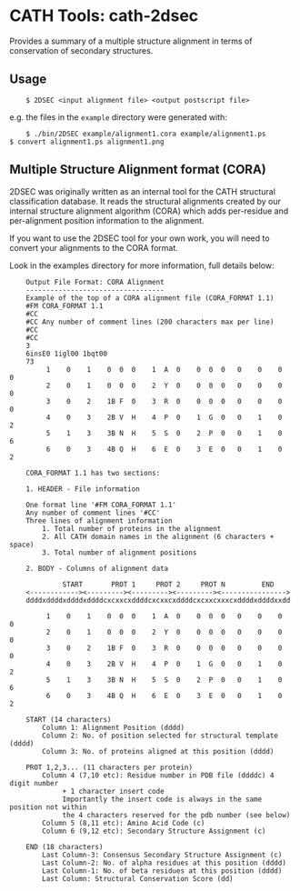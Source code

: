 # CATH Tools: cath-2dsec

Provides a summary of a multiple structure alignment in terms of conservation of secondary structures.

## Usage

		$ 2DSEC <input alignment file> <output postscript file>

e.g. the files in the `example` directory were generated with:

		$ ./bin/2DSEC example/alignment1.cora example/alignment1.ps
  	$ convert alignment1.ps alignment1.png

## Multiple Structure Alignment format (CORA)

2DSEC was originally written as an internal tool for the CATH structural classification database. It reads the structural alignments created by our internal structure alignment algorithm (CORA) which adds per-residue and per-alignment position information to the alignment.

If you want to use the 2DSEC tool for your own work, you will need to convert your alignments to the CORA format.

Look in the examples directory for more information, full details below:


		Output File Format: CORA Alignment
		----------------------------------
		Example of the top of a CORA alignment file (CORA_FORMAT 1.1)
		#FM CORA_FORMAT 1.1
		#CC
		#CC Any number of comment lines (200 characters max per line)
		#CC
		#CC
		3
		6insE0 1igl00 1bqt00
		73
			 1    0    1    0  0  0    1  A  0    0  0  0   0    0    0   0
			 2    0    1    0  0  0    2  Y  0    0  0  0   0    0    0   0
			 3    0    2    1B F  0    3  R  0    0  0  0   0    0    0   0
			 4    0    3    2B V  H    4  P  0    1  G  0   0    1    0   2
			 5    1    3    3B N  H    5  S  0    2  P  0   0    1    0   6
			 6    0    3    4B Q  H    6  E  0    3  E  0   0    1    0   2

		CORA_FORMAT 1.1 has two sections:

		1. HEADER - File information

		One format line '#FM CORA_FORMAT 1.1'
		Any number of comment lines '#CC'
		Three lines of alignment information
			1. Total number of proteins in the alignment
			2. All CATH domain names in the alignment (6 characters + space)
			3. Total number of alignment positions

		2. BODY - Columns of alignment data

				 START       PROT 1     PROT 2     PROT N         END
		<------------><---------><---------><---------><---------------->
		ddddxddddxddddxddddcxcxxcxddddcxcxxcxddddcxcxxcxxxcxddddxddddxxdd

			 1    0    1    0  0  0    1  A  0    0  0  0   0    0    0   0
			 2    0    1    0  0  0    2  Y  0    0  0  0   0    0    0   0
			 3    0    2    1B F  0    3  R  0    0  0  0   0    0    0   0
			 4    0    3    2B V  H    4  P  0    1  G  0   0    1    0   2
			 5    1    3    3B N  H    5  S  0    2  P  0   0    1    0   6
			 6    0    3    4B Q  H    6  E  0    3  E  0   0    1    0   2

		START (14 characters)
			Column 1: Alignment Position (dddd)
			Column 2: No. of position selected for structural template (dddd)
			Column 3: No. of proteins aligned at this position (dddd)

		PROT 1,2,3... (11 characters per protein)
			Column 4 (7,10 etc): Residue number in PDB file (ddddc) 4 digit number
				 + 1 character insert code
				 Importantly the insert code is always in the same position not within
				 the 4 characters reserved for the pdb number (see below)
			Column 5 (8,11 etc): Amino Acid Code (c)
			Column 6 (9,12 etc): Secondary Structure Assignment (c)

		END (18 characters)
			Last Column-3: Consensus Secondary Structure Assignment (c)
			Last Column-2: No. of alpha residues at this position (dddd)
			Last Column-1: No. of beta residues at this position (dddd)
			Last Column: Structural Conservation Score (dd)



